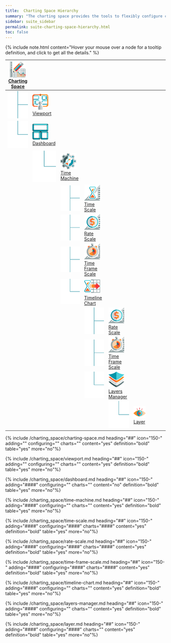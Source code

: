 ```yaml
---
title:  Charting Space Hierarchy
summary: "The charting space provides the tools to flexibly configure charts with data from different markets, exchanges, and multiple data products."
sidebar: suite_sidebar
permalink: suite-charting-space-hierarchy.html
toc: false
---
```


{% include note.html content="Hover your mouse over a node for a tooltip definition, and click to get all the details." %}

<table class='hierarchyTable'><thead><tr><th><a href='#charting-space' data-toggle='tooltip' data-original-title='{{site.data.charting_system.charting_space}}'><img src='images/icons/charting-space.png' /><br />Charting Space</a></th><th></th><th></th><th></th><th></th><th></th><th></th><th></th><th></th><th></th></tr></thead><tbody>
<tr><td><img src='images/icons/tree-connector-fork.png' /></td><td><a href='#viewport' data-toggle='tooltip' data-original-title='{{site.data.charting_system.viewport}}'><img src='images/icons/viewport.png' /><br />Viewport</a></td><td></td><td></td><td></td><td></td><td></td><td></td><td></td><td></td></tr>
<tr><td><img src='images/icons/tree-connector-elbow.png' /></td><td><a href='#dashboard' data-toggle='tooltip' data-original-title='{{site.data.charting_system.dashboard}}'><img src='images/icons/dashboard.png' /><br />Dashboard</a></td><td></td><td></td><td></td><td></td><td></td><td></td><td></td><td></td></tr>
<tr><td></td><td><img src='images/icons/tree-connector-elbow.png' /></td><td><a href='#time-machine' data-toggle='tooltip' data-original-title='{{site.data.charting_system.time_machine}}'><img src='images/icons/time-machine.png' /><br />Time Machine</a></td><td></td><td></td><td></td><td></td><td></td><td></td><td></td></tr>
<tr><td></td><td></td><td><img src='images/icons/tree-connector-fork.png' /></td><td><a href='#time-scale' data-toggle='tooltip' data-original-title='{{site.data.charting_system.time_scale}}'><img src='images/icons/time-scale.png' /><br />Time Scale</a></td><td></td><td></td><td></td><td></td><td></td><td></td></tr>
<tr><td></td><td></td><td><img src='images/icons/tree-connector-fork.png' /></td><td><a href='#rate-scale' data-toggle='tooltip' data-original-title='{{site.data.charting_system.rate_scale}}'><img src='images/icons/rate-scale.png' /><br />Rate Scale</a></td><td></td><td></td><td></td><td></td><td></td><td></td></tr>
<tr><td></td><td></td><td><img src='images/icons/tree-connector-fork.png' /></td><td><a href='#time-frame-scale' data-toggle='tooltip' data-original-title='{{site.data.charting_system.time_frame_scale}}'><img src='images/icons/time-frame-scale.png' /><br />Time Frame Scale</a></td><td></td><td></td><td></td><td></td><td></td><td></td></tr>
<tr><td></td><td></td><td><img src='images/icons/tree-connector-elbow.png' /></td><td><a href='#timeline-chart' data-toggle='tooltip' data-original-title='{{site.data.charting_system.timeline_chart}}'><img src='images/icons/timeline-chart.png' /><br />Timeline Chart</a></td><td></td><td></td><td></td><td></td><td></td><td></td></tr>
<tr><td></td><td></td><td></td><td><img src='images/icons/tree-connector-fork.png' /></td><td><a href='#rate-scale' data-toggle='tooltip' data-original-title='{{site.data.charting_system.rate_scale}}'><img src='images/icons/rate-scale.png' /><br />Rate Scale</a></td><td></td><td></td><td></td><td></td><td></td></tr>
<tr><td></td><td></td><td></td><td><img src='images/icons/tree-connector-fork.png' /></td><td><a href='#time-frame-scale' data-toggle='tooltip' data-original-title='{{site.data.charting_system.time_frame_scale}}'><img src='images/icons/time-frame-scale.png' /><br />Time Frame Scale</a></td><td></td><td></td><td></td><td></td><td></td></tr>
<tr><td></td><td></td><td></td><td><img src='images/icons/tree-connector-elbow.png' /></td><td><a href='#layers-manager' data-toggle='tooltip' data-original-title='{{site.data.charting_system.layers_manager}}'><img src='images/icons/layers-manager.png' /><br />Layers Manager</a></td><td></td><td></td><td></td><td></td><td></td></tr>
<tr><td></td><td></td><td></td><td></td><td><img src='images/icons/tree-connector-elbow.png' /></td><td><a href='#layer' data-toggle='tooltip' data-original-title='{{site.data.charting_system.layer}}'><img src='images/icons/layer.png' /><br />Layer</a></td><td></td><td></td><td></td><td></td></tr></tbody></table>


{% include /charting_space/charting-space.md heading="##" icon="150-" adding="" configuring="" charts="" content="yes" definition="bold" table="yes" more="no"%}

{% include /charting_space/viewport.md heading="##" icon="150-" adding="" configuring="" charts="" content="yes" definition="bold" table="yes" more="no"%}

{% include /charting_space/dashboard.md heading="##" icon="150-" adding="####" configuring="" charts="" content="no" definition="bold" table="yes" more="no"%}

{% include /charting_space/time-machine.md heading="##" icon="150-" adding="####" configuring="" charts="" content="yes" definition="bold" table="yes" more="no"%}

{% include /charting_space/time-scale.md heading="##" icon="150-" adding="####" configuring="####" charts="####" content="yes" definition="bold" table="yes" more="no"%}

{% include /charting_space/rate-scale.md heading="##" icon="150-" adding="####" configuring="####" charts="####" content="yes" definition="bold" table="yes" more="no"%}

{% include /charting_space/time-frame-scale.md heading="##" icon="150-" adding="####" configuring="####" charts="####" content="yes" definition="bold" table="yes" more="no"%}

{% include /charting_space/timeline-chart.md heading="##" icon="150-" adding="####" configuring="" charts="" content="yes" definition="bold" table="yes" more="no"%}

{% include /charting_space/layers-manager.md heading="##" icon="150-" adding="####" configuring="" charts="" content="yes" definition="bold" table="yes" more="no"%}

{% include /charting_space/layer.md heading="##" icon="150-" adding="####" configuring="####" charts="" content="yes" definition="bold" table="yes" more="no"%}
